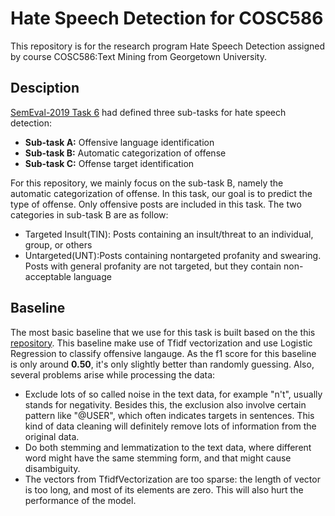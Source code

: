 # Hate Speech Detection for COSC586

This repository is for the research program Hate Speech Detection assigned by course COSC586:Text Mining from Georgetown University. 

## Desciption

[SemEval-2019 Task 6](https://arxiv.org/pdf/1903.08983.pdf) had defined three sub-tasks for hate speech detection:

- **Sub-task A:** Offensive language identification
- **Sub-task B:** Automatic categorization of offense
- **Sub-task C:** Offense target identification

For this repository, we mainly focus on the sub-task B, namely the automatic categorization of offense. In this task, our goal is to predict the type of offense. Only offensive posts are included in this task. The two categories in sub-task B are as follow:

- Targeted Insult(TIN): Posts containing an insult/threat to an individual, group, or others
- Untargeted(UNT):Posts containing nontargeted profanity and swearing. Posts with general profanity are not targeted, but they contain non-acceptable language

## Baseline

The most basic baseline that we use for this task is built based on the this [repository](https://github.com/FTS152/NLP-Project-2-Offensive-Tweet-Classification-SemEval-2019-Task6). This baseline make use of Tfidf vectorization and use Logistic Regression to classify offensive langauge. As the f1 score for this baseline is only around **0.50**, it's only slightly better than randomly guessing. Also, several problems arise while processing the data:

- Exclude lots of so called noise in the text data, for example "n't", usually stands for negativity. Besides this, the exclusion also involve certain pattern like "@USER", which often indicates targets in sentences. This kind of data cleaning will definitely remove lots of information from the original data.
- Do both stemming and lemmatization to the text data, where different word might have the same stemming form, and that might cause disambiguity.
- The vectors from TfidfVectorization are too sparse: the length of vector is too long, and most of its elements are zero. This will also hurt the performance of the model.